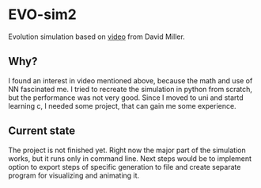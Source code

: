 # EVO-sim2
Evolution simulation based on [video](https://youtu.be/N3tRFayqVtk?si=YQMtKYalPkSQOpWn) from David Miller.

## Why?
I found an interest in video mentioned above, because the math and use of NN fascinated me. 
I tried to recreate the simulation in python from scratch, but the performance was not very good. 
Since I moved to uni and startd learning c, I needed some project, that can gain me some experience. 

## Current state
The project is not finished yet. 
Right now the major part of the simulation works, but it runs only in command line.
Next steps would be to implement option to export steps of specific generation to file and create separate program for visualizing and animating it.